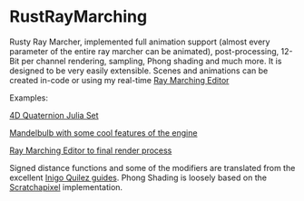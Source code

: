 # RustRayMarching
Rusty Ray Marcher, implemented full animation support (almost every parameter of the entire ray marcher can be animated), post-processing, 12-Bit per channel rendering, sampling, Phong shading and much more. It is designed to be very easily extensible. Scenes and animations can be created in-code or using my real-time [Ray Marching Editor](https://github.com/JeremyFunk/RayMarchingEditor/blob/main/README.md)

Examples:

[4D Quaternion Julia Set](https://www.youtube.com/watch?v=s2XKLLoYQNA&feature=youtu.be)

[Mandelbulb with some cool features of the engine](https://www.youtube.com/watch?v=tG-VRUcEJ-4)

[Ray Marching Editor to final render process](https://www.youtube.com/watch?v=tpJf12Ef9Wc)

Signed distance functions and some of the modifiers are translated from the excellent [Inigo Quilez guides](https://iquilezles.org/). Phong Shading is loosely based on the [Scratchapixel](https://www.scratchapixel.com/index.php?redirect) implementation.
